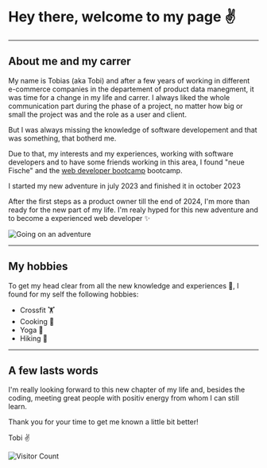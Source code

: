 # Hey there, welcome to my page ✌️

---

## About me and my carrer

My name is Tobias (aka Tobi) and after a few years of working in different e-commerce companies in the departement of product data manegment, it was time for a change in my life and carrer.
I always liked the whole communication part during the phase of a project, no matter how big or small the project was and the role as a user and client.

But I was always missing the knowledge of software developement and that was something, that botherd me.

Due to that, my interests and my experiences, working with software developers and to have some friends working in this area, I found "neue Fische" and the [web developer bootcamp](https://www.neuefische.de/bootcamp/web-development) bootcamp.

I started my new adventure in july 2023 and finished it in october 2023

After the first steps as a product owner till the end of 2024, I'm more than ready for the new part of my life.
I'm realy hyped for this new adventure and to become a experienced web developer ✨

![Going on an adventure](https://media1.giphy.com/media/xT1XGGwZo05NueiuC4/giphy.gif?cid=ecf05e47cgihs44qw255tbbtnqmermp0m71ewupmnus1cxmk&ep=v1_gifs_search&rid=giphy.gif&ct=g)

---

## My hobbies

To get my head clear from all the new knowledge and experiences 🤯, I found for my self the following hobbies:

- Crossfit 🏋️
- Cooking 🍳
- Yoga 🧘
- Hiking 🥾

---

## A few lasts words

I'm really looking forward to this new chapter of my life and, besides the coding, meeting great people with positiv energy from whom I can still learn.

Thank you for your time to get me known a little bit better!

Tobi ✌️

![Visitor Count](https://profile-counter.glitch.me/{TobiasSteinhagen}/count.svg)
